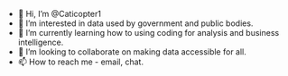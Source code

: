 - 👋 Hi, I’m @Caticopter1
- 👀 I’m interested in data used by government and public bodies.
- 🌱 I’m currently learning how to using coding for analysis and business intelligence.
- 💞️ I’m looking to collaborate on making data accessible for all.
- 📫 How to reach me - email, chat.

<!---
Caticopter1/Caticopter1 is a ✨ special ✨ repository because its `README.md` (this file) appears on your GitHub profile.
You can click the Preview link to take a look at your changes.
--->
